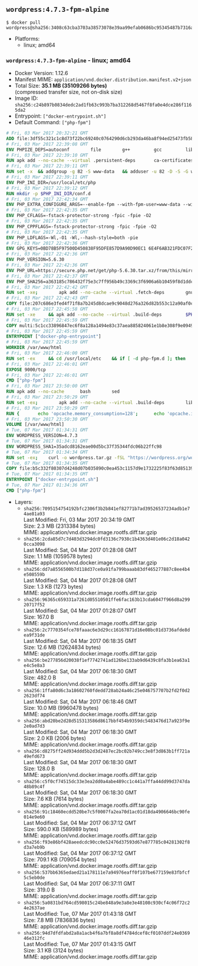 ## `wordpress:4.7.3-fpm-alpine`

```console
$ docker pull wordpress@sha256:3408c63cba3703a38573078e39aa99efab0686bc95345487b7316a90e63a3342
```

-	Platforms:
	-	linux; amd64

### `wordpress:4.7.3-fpm-alpine` - linux; amd64

-	Docker Version: 1.12.6
-	Manifest MIME: `application/vnd.docker.distribution.manifest.v2+json`
-	Total Size: **35.1 MB (35109266 bytes)**  
	(compressed transfer size, not on-disk size)
-	Image ID: `sha256:c24b897b0834dedc2ad1fb63c993b7ba312268d5467f8fa0e4dce286f1165da2`
-	Entrypoint: `["docker-entrypoint.sh"]`
-	Default Command: `["php-fpm"]`

```dockerfile
# Fri, 03 Mar 2017 20:32:21 GMT
ADD file:3df55c321c1c8d73f22bc69240c0764290d6cb293da46ba8f94ed25473fb5853 in / 
# Fri, 03 Mar 2017 22:39:08 GMT
ENV PHPIZE_DEPS=autoconf 		file 		g++ 		gcc 		libc-dev 		make 		pkgconf 		re2c
# Fri, 03 Mar 2017 22:39:10 GMT
RUN apk add --no-cache --virtual .persistent-deps 		ca-certificates 		curl 		tar 		xz
# Fri, 03 Mar 2017 22:39:11 GMT
RUN set -x 	&& addgroup -g 82 -S www-data 	&& adduser -u 82 -D -S -G www-data www-data
# Fri, 03 Mar 2017 22:39:11 GMT
ENV PHP_INI_DIR=/usr/local/etc/php
# Fri, 03 Mar 2017 22:39:12 GMT
RUN mkdir -p $PHP_INI_DIR/conf.d
# Fri, 03 Mar 2017 22:42:34 GMT
ENV PHP_EXTRA_CONFIGURE_ARGS=--enable-fpm --with-fpm-user=www-data --with-fpm-group=www-data
# Fri, 03 Mar 2017 22:42:35 GMT
ENV PHP_CFLAGS=-fstack-protector-strong -fpic -fpie -O2
# Fri, 03 Mar 2017 22:42:35 GMT
ENV PHP_CPPFLAGS=-fstack-protector-strong -fpic -fpie -O2
# Fri, 03 Mar 2017 22:42:35 GMT
ENV PHP_LDFLAGS=-Wl,-O1 -Wl,--hash-style=both -pie
# Fri, 03 Mar 2017 22:42:36 GMT
ENV GPG_KEYS=0BD78B5F97500D450838F95DFE857D9A90D90EC1 6E4F6AB321FDC07F2C332E3AC2BF0BC433CFC8B3
# Fri, 03 Mar 2017 22:42:36 GMT
ENV PHP_VERSION=5.6.30
# Fri, 03 Mar 2017 22:42:36 GMT
ENV PHP_URL=https://secure.php.net/get/php-5.6.30.tar.xz/from/this/mirror PHP_ASC_URL=https://secure.php.net/get/php-5.6.30.tar.xz.asc/from/this/mirror
# Fri, 03 Mar 2017 22:42:37 GMT
ENV PHP_SHA256=a363185c786432f75e3c7ff956b49c3369c3f6906a6b10459f8d1ddc22f70805 PHP_MD5=68753955a8964ae49064c6424f81eb3e
# Fri, 03 Mar 2017 22:42:42 GMT
RUN set -xe; 		apk add --no-cache --virtual .fetch-deps 		gnupg 		openssl 	; 		mkdir -p /usr/src; 	cd /usr/src; 		wget -O php.tar.xz "$PHP_URL"; 		if [ -n "$PHP_SHA256" ]; then 		echo "$PHP_SHA256 *php.tar.xz" | sha256sum -c -; 	fi; 	if [ -n "$PHP_MD5" ]; then 		echo "$PHP_MD5 *php.tar.xz" | md5sum -c -; 	fi; 		if [ -n "$PHP_ASC_URL" ]; then 		wget -O php.tar.xz.asc "$PHP_ASC_URL"; 		export GNUPGHOME="$(mktemp -d)"; 		for key in $GPG_KEYS; do 			gpg --keyserver ha.pool.sks-keyservers.net --recv-keys "$key"; 		done; 		gpg --batch --verify php.tar.xz.asc php.tar.xz; 		rm -r "$GNUPGHOME"; 	fi; 		apk del .fetch-deps
# Fri, 03 Mar 2017 22:42:43 GMT
COPY file:207c686e3fed4f71f8a7b245d8dcae9c9048d276a326d82b553c12a90af0c0ca in /usr/local/bin/ 
# Fri, 03 Mar 2017 22:45:58 GMT
RUN set -xe 	&& apk add --no-cache --virtual .build-deps 		$PHPIZE_DEPS 		curl-dev 		libedit-dev 		libxml2-dev 		openssl-dev 		sqlite-dev 		&& export CFLAGS="$PHP_CFLAGS" 		CPPFLAGS="$PHP_CPPFLAGS" 		LDFLAGS="$PHP_LDFLAGS" 	&& docker-php-source extract 	&& cd /usr/src/php 	&& ./configure 		--with-config-file-path="$PHP_INI_DIR" 		--with-config-file-scan-dir="$PHP_INI_DIR/conf.d" 				--disable-cgi 				--enable-ftp 		--enable-mbstring 		--enable-mysqlnd 				--with-curl 		--with-libedit 		--with-openssl 		--with-zlib 				$PHP_EXTRA_CONFIGURE_ARGS 	&& make -j "$(getconf _NPROCESSORS_ONLN)" 	&& make install 	&& { find /usr/local/bin /usr/local/sbin -type f -perm +0111 -exec strip --strip-all '{}' + || true; } 	&& make clean 	&& docker-php-source delete 		&& runDeps="$( 		scanelf --needed --nobanner --recursive /usr/local 			| awk '{ gsub(/,/, "\nso:", $2); print "so:" $2 }' 			| sort -u 			| xargs -r apk info --installed 			| sort -u 	)" 	&& apk add --no-cache --virtual .php-rundeps $runDeps 		&& apk del .build-deps
# Fri, 03 Mar 2017 22:45:59 GMT
COPY multi:5c1cc33896847ec6f8a128a1494e83c37aea885824061e1b8e308f9e09499956 in /usr/local/bin/ 
# Fri, 03 Mar 2017 22:45:59 GMT
ENTRYPOINT ["docker-php-entrypoint"]
# Fri, 03 Mar 2017 22:45:59 GMT
WORKDIR /var/www/html
# Fri, 03 Mar 2017 22:46:00 GMT
RUN set -ex 	&& cd /usr/local/etc 	&& if [ -d php-fpm.d ]; then 		sed 's!=NONE/!=!g' php-fpm.conf.default | tee php-fpm.conf > /dev/null; 		cp php-fpm.d/www.conf.default php-fpm.d/www.conf; 	else 		mkdir php-fpm.d; 		cp php-fpm.conf.default php-fpm.d/www.conf; 		{ 			echo '[global]'; 			echo 'include=etc/php-fpm.d/*.conf'; 		} | tee php-fpm.conf; 	fi 	&& { 		echo '[global]'; 		echo 'error_log = /proc/self/fd/2'; 		echo; 		echo '[www]'; 		echo '; if we send this to /proc/self/fd/1, it never appears'; 		echo 'access.log = /proc/self/fd/2'; 		echo; 		echo 'clear_env = no'; 		echo; 		echo '; Ensure worker stdout and stderr are sent to the main error log.'; 		echo 'catch_workers_output = yes'; 	} | tee php-fpm.d/docker.conf 	&& { 		echo '[global]'; 		echo 'daemonize = no'; 		echo; 		echo '[www]'; 		echo 'listen = [::]:9000'; 	} | tee php-fpm.d/zz-docker.conf
# Fri, 03 Mar 2017 22:46:01 GMT
EXPOSE 9000/tcp
# Fri, 03 Mar 2017 22:46:01 GMT
CMD ["php-fpm"]
# Fri, 03 Mar 2017 23:50:00 GMT
RUN apk add --no-cache 		bash 		sed
# Fri, 03 Mar 2017 23:50:29 GMT
RUN set -ex; 		apk add --no-cache --virtual .build-deps 		libjpeg-turbo-dev 		libpng-dev 	; 		docker-php-ext-configure gd --with-png-dir=/usr --with-jpeg-dir=/usr; 	docker-php-ext-install gd mysqli opcache; 		runDeps="$( 		scanelf --needed --nobanner --recursive 			/usr/local/lib/php/extensions 			| awk '{ gsub(/,/, "\nso:", $2); print "so:" $2 }' 			| sort -u 			| xargs -r apk info --installed 			| sort -u 	)"; 	apk add --virtual .wordpress-phpexts-rundeps $runDeps; 	apk del .build-deps
# Fri, 03 Mar 2017 23:50:29 GMT
RUN { 		echo 'opcache.memory_consumption=128'; 		echo 'opcache.interned_strings_buffer=8'; 		echo 'opcache.max_accelerated_files=4000'; 		echo 'opcache.revalidate_freq=2'; 		echo 'opcache.fast_shutdown=1'; 		echo 'opcache.enable_cli=1'; 	} > /usr/local/etc/php/conf.d/opcache-recommended.ini
# Fri, 03 Mar 2017 23:50:30 GMT
VOLUME [/var/www/html]
# Tue, 07 Mar 2017 01:34:31 GMT
ENV WORDPRESS_VERSION=4.7.3
# Tue, 07 Mar 2017 01:34:31 GMT
ENV WORDPRESS_SHA1=35adcd8162eae00d5bc37f35344fdc06b22ffc98
# Tue, 07 Mar 2017 01:34:34 GMT
RUN set -ex; 	curl -o wordpress.tar.gz -fSL "https://wordpress.org/wordpress-${WORDPRESS_VERSION}.tar.gz"; 	echo "$WORDPRESS_SHA1 *wordpress.tar.gz" | sha1sum -c -; 	tar -xzf wordpress.tar.gz -C /usr/src/; 	rm wordpress.tar.gz; 	chown -R www-data:www-data /usr/src/wordpress
# Tue, 07 Mar 2017 01:34:35 GMT
COPY file:b5c332f80307d4248d07b035890c0ea453c1157d9e1732225f83f63d851392b5 in /usr/local/bin/ 
# Tue, 07 Mar 2017 01:34:35 GMT
ENTRYPOINT ["docker-entrypoint.sh"]
# Tue, 07 Mar 2017 01:34:36 GMT
CMD ["php-fpm"]
```

-	Layers:
	-	`sha256:7095154754192bfc2306f3b2b841ef82771b7ad39526537234adb1e74ae81a93`  
		Last Modified: Fri, 03 Mar 2017 20:34:19 GMT  
		Size: 2.3 MB (2313384 bytes)  
		MIME: application/vnd.docker.image.rootfs.diff.tar.gzip
	-	`sha256:2cda85d7c7d403d3294dc0fd3136c7938c1b4363d401e06c2d18a0420cca3098`  
		Last Modified: Sat, 04 Mar 2017 01:28:08 GMT  
		Size: 1.1 MB (1059578 bytes)  
		MIME: application/vnd.docker.image.rootfs.diff.tar.gzip
	-	`sha256:dd7a8556500b7d118d37ce0a91fa799baaab83df465277887c8ee4b4e508559b`  
		Last Modified: Sat, 04 Mar 2017 01:28:08 GMT  
		Size: 1.3 KB (1273 bytes)  
		MIME: application/vnd.docker.image.rootfs.diff.tar.gzip
	-	`sha256:96365c659331a7261d05510501ffe6fac163b13cda6047f966d8a29920717f52`  
		Last Modified: Sat, 04 Mar 2017 01:28:07 GMT  
		Size: 167.0 B  
		MIME: application/vnd.docker.image.rootfs.diff.tar.gzip
	-	`sha256:2c7770354fce78faaac6e3d29cc16167871d16e08bc01d3736afde8dea9f31de`  
		Last Modified: Sat, 04 Mar 2017 06:18:35 GMT  
		Size: 12.6 MB (12624834 bytes)  
		MIME: application/vnd.docker.image.rootfs.diff.tar.gzip
	-	`sha256:be277856d20038f1ef7742741ad126be133ab9d6439c8fa3b1ea63a1e4c5e8a3`  
		Last Modified: Sat, 04 Mar 2017 06:18:30 GMT  
		Size: 482.0 B  
		MIME: application/vnd.docker.image.rootfs.diff.tar.gzip
	-	`sha256:1ffa80d6c3a18602760fdedd728ab24a46c25e046757707b2fd2f0d22623df74`  
		Last Modified: Sat, 04 Mar 2017 06:18:46 GMT  
		Size: 10.0 MB (9960478 bytes)  
		MIME: application/vnd.docker.image.rootfs.diff.tar.gzip
	-	`sha256:abd20be2d28d515313586d8617bbf454b9359dc5483476d17a923f9e2e0ad7d3`  
		Last Modified: Sat, 04 Mar 2017 06:18:30 GMT  
		Size: 2.0 KB (2006 bytes)  
		MIME: application/vnd.docker.image.rootfs.diff.tar.gzip
	-	`sha256:d8275ff24d934ddd5b2d3d2487ec2bc02b749cc3e8f3d863b1ff721a49efd673`  
		Last Modified: Sat, 04 Mar 2017 06:18:30 GMT  
		Size: 128.0 B  
		MIME: application/vnd.docker.image.rootfs.diff.tar.gzip
	-	`sha256:c5f0cf74515dc33e3ea2dd0a4abe489cc1c441a7ffa44dd99d3747da48b89c4f`  
		Last Modified: Sat, 04 Mar 2017 06:18:30 GMT  
		Size: 7.6 KB (7614 bytes)  
		MIME: application/vnd.docker.image.rootfs.diff.tar.gzip
	-	`sha256:91c18460ecdd520be7c5f0007fa2ea70d1ac01d18da4906646bc90fe014e9e60`  
		Last Modified: Sat, 04 Mar 2017 06:37:12 GMT  
		Size: 590.0 KB (589989 bytes)  
		MIME: application/vnd.docker.image.rootfs.diff.tar.gzip
	-	`sha256:f93e86bf428aeedcdc90cc0e52476d37593d67e877785c04281302f8d3a7eb9b`  
		Last Modified: Sat, 04 Mar 2017 06:37:12 GMT  
		Size: 709.1 KB (709054 bytes)  
		MIME: application/vnd.docker.image.rootfs.diff.tar.gzip
	-	`sha256:537bb6365edaed21a178111e7a94976eaff0f107be677159e83fbfcf5c5eb0de`  
		Last Modified: Sat, 04 Mar 2017 06:37:11 GMT  
		Size: 319.0 B  
		MIME: application/vnd.docker.image.rootfs.diff.tar.gzip
	-	`sha256:5a0831bd764cd598015c24be848a9e3a8e3e48108c930cf4c06f72c24e2637ae`  
		Last Modified: Tue, 07 Mar 2017 01:43:18 GMT  
		Size: 7.8 MB (7836836 bytes)  
		MIME: application/vnd.docker.image.rootfs.diff.tar.gzip
	-	`sha256:94d7dfdfabd2a8a1acb4f6a7bf8a8df4784dcef8cf0107ddf24e036946e312fc`  
		Last Modified: Tue, 07 Mar 2017 01:43:15 GMT  
		Size: 3.1 KB (3124 bytes)  
		MIME: application/vnd.docker.image.rootfs.diff.tar.gzip
